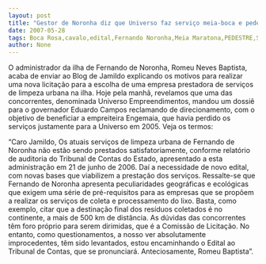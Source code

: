 ```yaml
---
layout: post
title: "Gestor de Noronha diz que Universo faz serviço meia-boca e pede o aval do TCE para edital"
date: 2007-05-28
tags: Boca Rosa,cavalo,edital,Fernando Noronha,Meia Maratona,PEDESTRE,Serviço
author: None
---
```

O administrador da ilha de Fernando de Noronha, Romeu Neves Baptista, acaba de enviar ao Blog de Jamildo explicando os motivos para realizar uma nova licita&ccedil;&atilde;o para a escolha de uma empresa prestadora de servi&ccedil;os de limpeza urbana na ilha. Hoje pela manh&atilde;, revelamos que uma das concorrentes, denominada Universo Empreendimentos, mandou um dossi&ecirc; para o governador Eduardo Campos reclamando de direcionamento, com o objetivo de beneficiar a empreiteira Engemaia, que havia perdido os servi&ccedil;os justamente para a Universo em 2005.
Veja os termos:

&ldquo;Caro Jamildo,
Os atuais servi&ccedil;os de limpeza urbana de Fernando de Noronha n&atilde;o est&atilde;o sendo prestados satisfatoriamente, conforme relat&oacute;rio de auditoria do Tribunal de Contas do Estado, apresentado a esta administra&ccedil;&atilde;o em 21 de junho de 2006. Da&iacute; a necessidade de novo edital, com novas bases que viabilizem a presta&ccedil;&atilde;o dos servi&ccedil;os.
Ressalte-se que Fernando de Noronha apresenta peculiaridades geogr&aacute;ficas e ecol&oacute;gicas que exigem uma s&eacute;rie de pr&eacute;-requisitos para as empresas que se prop&otilde;em a realizar os servi&ccedil;os de coleta e processamento do lixo. Basta, como exemplo, citar que a destina&ccedil;&atilde;o final dos res&iacute;duos coletados &eacute; no continente, a mais de 500 km de dist&acirc;ncia.
As d&uacute;vidas das concorrentes t&ecirc;m foro pr&oacute;prio para serem dirimidas, que &eacute; a Comiss&atilde;o de Licita&ccedil;&atilde;o. No entanto, como questionamentos, a nosso ver absolutamente improcedentes, t&ecirc;m sido levantados, estou encaminhando o Edital ao Tribunal de Contas, que se pronunciar&aacute;. 
Anteciosamente, Romeu Baptista&rdquo;.
 